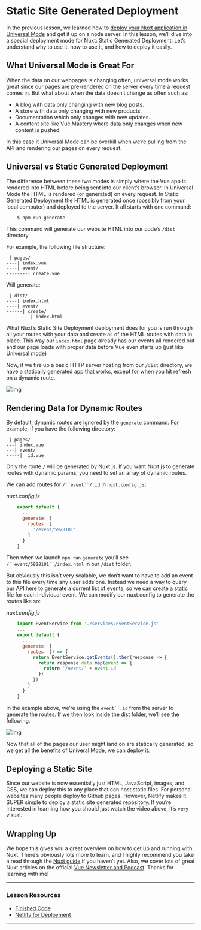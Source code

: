 # Static Site Generated Deployment

In the previous lesson, we learned how to [deploy your Nuxt application in Universal Mode](https://www.vuemastery.com/courses/scaling-vue-with-nuxt-js/universal-mode/) and get it up on a node server. In this lesson, we’ll dive into a  special deployment mode for Nuxt: Static Generated Deployment. Let’s  understand why to use it, how to use it, and how to deploy it easily.

## What Universal Mode is Great For

When the data on our webpages is changing often, universal mode works great since our pages are pre-rendered on the server every time a  request comes in.  But what about when the data doesn’t change as often  such as:

- A blog with data only changing with new blog posts.
- A store with data only changing with new products.
- Documentation which only changes with new updates.
- A content site like Vue Mastery where data only changes when new content is pushed.

In this case it Universal Mode can be overkill when we’re pulling from the API and rendering our pages on every request.

## Universal vs Static Generated Deployment

The difference between these two modes is simply where the Vue app is rendered into HTML before being sent into our client’s browser.  In  Universal Mode the HTML is rendered (or generated) on every request.  In Static Generated Deployment the HTML is generated once (possibly from  your local computer) and deployed to the server.  It all starts with one command:

```
    $ npm run generate
```

This command will generate our website HTML into our code’s `/dist` directory.

For example, the following file structure:

```
-| pages/
----| index.vue
----| event/
--------| create.vue
```

Will generate:

```
-| dist/
----| index.html
----| event/
------| create/
---------| index.html
```

What Nuxt’s Static Site Deployment deployment does for you is run  through all your routes with your data and create all of the HTML routes with data in place.  This way our `index.html` page already  has our events all rendered out and our page loads with proper data  before Vue even starts up (just like Universal mode)

Now, if we fire up a basic HTTP server hosting from our `/dist` directory, we have a statically generated app that works, except for when you hit refresh on a dynamic route.

![img](https://firebasestorage.googleapis.com/v0/b/vue-mastery.appspot.com/o/flamelink%2Fmedia%2F1578373381572_0.gif?alt=media&token=faefce05-50b8-4fd3-9050-a4231eb5f509)

## Rendering Data for Dynamic Routes

By default, dynamic routes are ignored by the `generate` command.  For example, if you have the following directory:

```
-| pages/
---| index.vue
---| event/
-----| _id.vue
```

Only the route `/` will be generated by Nuxt.js. If you  want Nuxt.js to generate routes with dynamic params, you need to set an  array of dynamic routes.

We can add routes for `/``event``/:id` in `nuxt.config.js`:

*nuxt.config.js*

```javascript
    export default {
      ...
      generate: {
        routes: [
          '/event/5928101'
        ]
      }
    }
```

Then when we launch  `npm run` `generate` you’ll see `/``event/5928101``/index.html` in our `/dist` folder.

But obviously this isn’t very scalable, we don’t want to have to add  an event to this file every time any user adds one.  Instead we need a  way to query our API here to generate a current list of events, so we  can create a static file for each individual event.  We can modify our  nuxt.config to generate the routes like so:

*nuxt.config.js*

```javascript
    import EventService from './services/EventService.js'
    ...
    export default {
      ...
      generate: {
        routes: () => {
          return EventService.getEvents().then(response => {
            return response.data.map(event => {
              return '/event/' + event.id
            })
          })
        }
      }
    }
```

In the example above, we’re using the `event``.id` from the server to generate the routes.  If we then look inside the dist folder, we’ll see the following.

![img](https://firebasestorage.googleapis.com/v0/b/vue-mastery.appspot.com/o/flamelink%2Fmedia%2F1578373381573_1.jpg?alt=media&token=fa90d6ed-a293-46b3-8d97-3878fc483f02)

Now that all of the pages our user might land on are statically  generated, so we get all the benefits of Univeral Mode, we can deploy  it.

## Deploying a Static Site

Since our website is now essentially just HTML, JavaScript, images,  and CSS, we can deploy this to any place that can host static files.   For personal websites many people deploy to Github pages.  However,  Netlify makes it SUPER simple to deploy a static site generated  repository.  If you’re interested in learning how you should just watch  the video above, it’s very visual.

## Wrapping Up

We hope this gives you a great overview on how to get up and running  with Nuxt.  There’s obviously lots more to learn, and I highly recommend you take a read through the [Nuxt guide](https://nuxtjs.org/guide) if you haven’t yet.  Also, we cover lots of great Nuxt articles on the official [Vue Newsletter and Podcast](https://news.vuejs.org/).  Thanks for learning with me!

---

### Lesson Resources

- [Finished Code](https://github.com/Code-Pop/real-world-nuxt/releases/tag/lesson-11-static-site-deployment)
- [Netlify for Deployment](https://www.netlify.com/)

---

